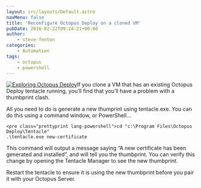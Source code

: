 ```yaml
---
layout: src/layouts/Default.astro
navMenu: false
title: 'Reconfigure Octopus Deploy on a cloned VM'
pubDate: 2016-02-22T09:24:21+00:00
author:
    - steve-fenton
categories:
    - Automation
tags:
    - octopus
    - powershell
---
```


[![Exploring Octopus Deploy](/img/2015/07/exploring-octopus-deploy.jpg)](https://www.stevefenton.co.uk/publications/exploring-octopus-deploy/)If you clone a VM that has an existing Octopus Deploy tentacle running, you’ll find that you’ll have a problem with a thumbprint clash.

All you need to do is generate a new thumprint using tentacle.exe. You can do this using a command window, or PowerShell…

```
<pre class="prettyprint lang-powershell">cd "c:\Program Files\Octopus Deploy\Tentacle"
.\tentacle.exe new-certificate
```
This command will output a message saying “A new certificate has been generated and installed”, and will tell you the thumbprint. You can verify this change by opening the Tentacle Manager to see the new thumbprint.

Restart the tentacle to ensure it is using the new thumbprint before you pair it with your Octopus Server.